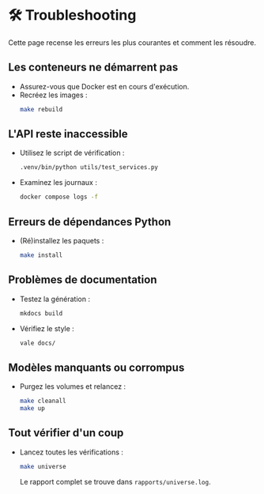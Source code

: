 # 🛠️ Troubleshooting

Cette page recense les erreurs les plus courantes et comment les résoudre.

## Les conteneurs ne démarrent pas

- Assurez-vous que Docker est en cours d'exécution.
- Recréez les images :
  ```bash
  make rebuild
  ```

## L'API reste inaccessible

- Utilisez le script de vérification :
  ```bash
  .venv/bin/python utils/test_services.py
  ```
- Examinez les journaux :
  ```bash
  docker compose logs -f
  ```

## Erreurs de dépendances Python

- (Ré)installez les paquets :
  ```bash
  make install
  ```

## Problèmes de documentation

- Testez la génération :
  ```bash
  mkdocs build
  ```
- Vérifiez le style :
  ```bash
  vale docs/
  ```

## Modèles manquants ou corrompus

- Purgez les volumes et relancez :
  ```bash
  make cleanall
  make up
  ```

## Tout vérifier d'un coup

- Lancez toutes les vérifications :
  ```bash
  make universe
  ```
  Le rapport complet se trouve dans `rapports/universe.log`.
